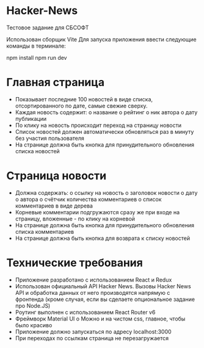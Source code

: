 # Hacker-News
Тестовое задание для СБСОФТ

Использован сборщик Vite Для запуска приложения ввести следующие команды в терминале:

npm install npm run dev


# Главная страница
- Показывает последние 100 новостей в виде списка,
отсортированного по дате, самые свежие сверху.
- Каждая новость содержит:
o название
o рейтинг
o ник автора
o дату публикации
- По клику на новость происходит переход на страницу новости
- Список новостей должен автоматически обновляться раз в минуту
без участия пользователя
- На странице должна быть кнопка для принудительного
обновления списка новостей
# Страница новости
- Должна содержать:
o ссылку на новость
o заголовок новости
o дату
o автора
o счётчик количества комментариев
o список комментариев в виде дерева
- Корневые комментарии подгружаются сразу же при входе на
страницу, вложенные - по клику на корневой
- На странице должна быть кнопка для принудительного
обновления списка комментариев
- На странице должна быть кнопка для возврата к списку новостей
# Технические требования
- Приложение разработано с использованием React и Redux
- Использован официальный API Hacker News. Вызовы Hacker News
API и обработка данных от него производятся напрямую с
фронтенда (кроме случая, если вы сделаете опциональное
задание про Node.JS)
- Роутинг выполнен с использованием React Router v6
- Фреймворк Material UI
o Можно и на чистом css, главное, чтобы было красиво
- Приложение должно запускаться по адресу localhost:3000
- При переходах по ссылкам страница не перезагружается
